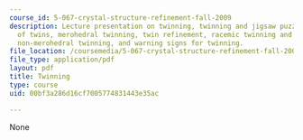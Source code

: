 ```yaml
---
course_id: 5-067-crystal-structure-refinement-fall-2009
description: Lecture presentation on twinning, twinning and jigsaw puzzles, classification
  of twins, merohedral twinning, twin refinement, racemic twinning and absolute configuration,
  non-merohedral twinning, and warning signs for twinning.
file_location: /coursemedia/5-067-crystal-structure-refinement-fall-2009/00bf3a286d16cf7005774831443e35ac_MIT5_067F09_lec5_twinning.pdf
file_type: application/pdf
layout: pdf
title: Twinning
type: course
uid: 00bf3a286d16cf7005774831443e35ac

---
```

None